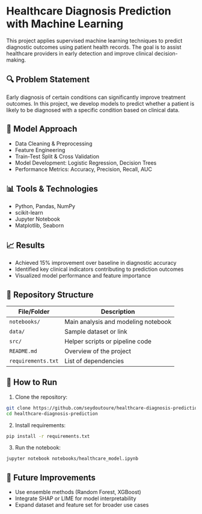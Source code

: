 # Healthcare Diagnosis Prediction with Machine Learning

This project applies supervised machine learning techniques to predict diagnostic outcomes using patient health records. The goal is to assist healthcare providers in early detection and improve clinical decision-making.

## 🔍 Problem Statement
Early diagnosis of certain conditions can significantly improve treatment outcomes. In this project, we develop models to predict whether a patient is likely to be diagnosed with a specific condition based on clinical data.

## 🧠 Model Approach
- Data Cleaning & Preprocessing  
- Feature Engineering  
- Train-Test Split & Cross Validation  
- Model Development: Logistic Regression, Decision Trees  
- Performance Metrics: Accuracy, Precision, Recall, AUC

## 📊 Tools & Technologies
- Python, Pandas, NumPy  
- scikit-learn  
- Jupyter Notebook  
- Matplotlib, Seaborn

## 📈 Results
- Achieved 15% improvement over baseline in diagnostic accuracy  
- Identified key clinical indicators contributing to prediction outcomes  
- Visualized model performance and feature importance

## 📁 Repository Structure
| File/Folder | Description |
|-------------|-------------|
| `notebooks/` | Main analysis and modeling notebook |
| `data/` | Sample dataset or link |
| `src/` | Helper scripts or pipeline code |
| `README.md` | Overview of the project |
| `requirements.txt` | List of dependencies |

## 🚀 How to Run
1. Clone the repository:
```bash
git clone https://github.com/seydoutoure/healthcare-diagnosis-prediction.git
cd healthcare-diagnosis-prediction
```

2. Install requirements:
```bash
pip install -r requirements.txt
```

3. Run the notebook:
```bash
jupyter notebook notebooks/healthcare_model.ipynb
```

## 📌 Future Improvements
- Use ensemble methods (Random Forest, XGBoost)  
- Integrate SHAP or LIME for model interpretability  
- Expand dataset and feature set for broader use cases
